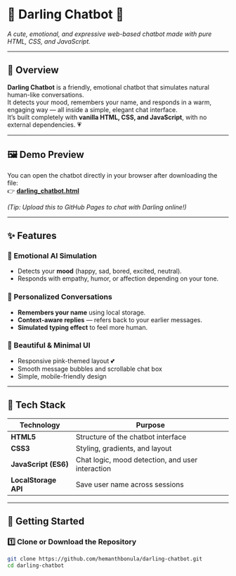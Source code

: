 # 💬 Darling Chatbot 💖  
*A cute, emotional, and expressive web-based chatbot made with pure HTML, CSS, and JavaScript.*

---

## 🌟 Overview  
**Darling Chatbot** is a friendly, emotional chatbot that simulates natural human-like conversations.  
It detects your mood, remembers your name, and responds in a warm, engaging way — all inside a simple, elegant chat interface.  
It’s built completely with **vanilla HTML, CSS, and JavaScript**, with no external dependencies. 💗  

---

## 🖼️ Demo Preview  
You can open the chatbot directly in your browser after downloading the file:  
👉 **[darling_chatbot.html](./darling_chatbot.html)**  

*(Tip: Upload this to GitHub Pages to chat with Darling online!)*  

---

## ✨ Features  

### 💖 Emotional AI Simulation  
- Detects your **mood** (happy, sad, bored, excited, neutral).  
- Responds with empathy, humor, or affection depending on your tone.  

### 💬 Personalized Conversations  
- **Remembers your name** using local storage.  
- **Context-aware replies** — refers back to your earlier messages.  
- **Simulated typing effect** to feel more human.  

### 🎨 Beautiful & Minimal UI  
- Responsive pink-themed layout 💕  
- Smooth message bubbles and scrollable chat box  
- Simple, mobile-friendly design  

---

## 🧠 Tech Stack  
| Technology | Purpose |
|-------------|----------|
| **HTML5** | Structure of the chatbot interface |
| **CSS3** | Styling, gradients, and layout |
| **JavaScript (ES6)** | Chat logic, mood detection, and user interaction |
| **LocalStorage API** | Save user name across sessions |

---

## 🚀 Getting Started  

### 1️⃣ Clone or Download the Repository  
```bash
git clone https://github.com/hemanthbonula/darling-chatbot.git
cd darling-chatbot
